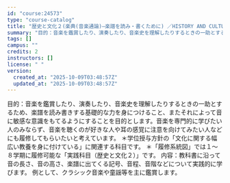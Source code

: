 ```yaml
---
id: "course:24573"
type: "course-catalog"
title: "歴史と文化２(楽典(音楽通論)―楽譜を読み・書くために) ／HISTORY AND CULTURE2(MUSICAL GRAMMAR (INTRODUCTION TO MUSIC): READING AND WRITING MUSICAL SCORES)"
summary: "目的：音楽を鑑賞したり、演奏したり、音楽史を理解したりするときの一助とするため、楽譜を読み書きする基礎的な力を身につけること、またそれによって音に敏感な意識をもてるようにすることを目的とします。音楽を専門的に学びたい人のみならず、音楽を聴く…"
tags: []
campus: ""
credits: 2
instructors: []
license: " "
version:
  created_at: "2025-10-09T03:48:57Z"
  updated_at: "2025-10-09T03:48:57Z"
---
```


目的：音楽を鑑賞したり、演奏したり、音楽史を理解したりするときの一助とするため、楽譜を読み書きする基礎的な力を身につけること、またそれによって音に敏感な意識をもてるようにすることを目的とします。音楽を専門的に学びたい人のみならず、音楽を聴くのが好きな人や耳の感覚に注意を向けてみたい人などにも履修してもらいたいと考えています。 ＊学位授与方針の「文化に関する幅広い教養を身に付けている」に関連する科目です。 ＊「履修系統図」では１～８学期に履修可能な「実践科目（歴史と文化２）」です。 内容：教科書に沿って音の長さ、音の高さ、楽譜に出てくる記号、音程、音階などについて実践的に学びます。 例として、クラシック音楽や童謡等を主に鑑賞します。
